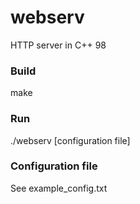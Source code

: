 # webserv
HTTP server in C++ 98

### Build
make

### Run
./webserv [configuration file]

### Configuration file
See example_config.txt
